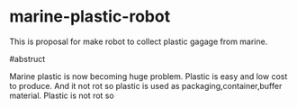 # marine-plastic-robot

This is proposal for make robot to collect plastic gagage from marine.

#abstruct

Marine plastic is now becoming huge problem. Plastic is easy and low cost to produce. And it not rot so plastic is used as packaging,container,buffer material.
Plastic is not rot so 

